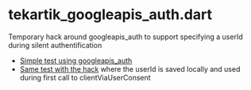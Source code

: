 tekartik_googleapis_auth.dart
=============================

Temporary hack around googleapis_auth to support specifying a userId during silent authentification

* [Simple test using googleapis_auth](http://gstest.tekartik.com/googleapis_auth_test)
* [Same test with the hack](http://gstest.tekartik.com/tekartik_googleapis_auth_test) where the userId is saved locally and used during first call to clientViaUserConsent